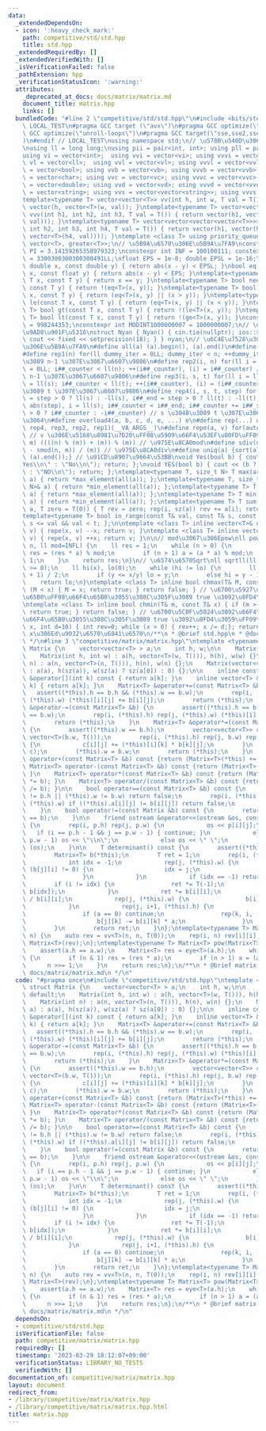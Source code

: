 ```yaml
---
data:
  _extendedDependsOn:
  - icon: ':heavy_check_mark:'
    path: competitive/std/std.hpp
    title: std.hpp
  _extendedRequiredBy: []
  _extendedVerifiedWith: []
  _isVerificationFailed: false
  _pathExtension: hpp
  _verificationStatusIcon: ':warning:'
  attributes:
    _deprecated_at_docs: docs/matrix/matrix.md
    document_title: matrix.hpp
    links: []
  bundledCode: "#line 2 \"competitive/std/std.hpp\"\n#include <bits/stdc++.h>\n#ifndef\
    \ LOCAL_TEST\n#pragma GCC target (\"avx\")\n#pragma GCC optimize(\"O3\")\n#pragma\
    \ GCC optimize(\"unroll-loops\")\n#pragma GCC target(\"sse,sse2,sse3,ssse3,sse4,popcnt,abm,mmx,avx,tune=native\"\
    )\n#endif // LOCAL_TEST\nusing namespace std;\n// \u578B\u540D\u306E\u77ED\u7E2E\
    \nusing ll = long long;\nusing pii = pair<int, int>; using pll = pair<ll, ll>;\n\
    using vi = vector<int>;  using vvi = vector<vi>; using vvvi = vector<vvi>;\nusing\
    \ vl = vector<ll>;  using vvl = vector<vl>; using vvvl = vector<vvl>;\nusing vb\
    \ = vector<bool>; using vvb = vector<vb>; using vvvb = vector<vvb>;\nusing vc\
    \ = vector<char>; using vvc = vector<vc>; using vvvc = vector<vvc>;\nusing vd\
    \ = vector<double>; using vvd = vector<vd>; using vvvd = vector<vvd>;\nusing vs\
    \ = vector<string>; using vvs = vector<vector<string>>; using vvvs = vector<vector<vector<string>>>;\n\
    template<typename T> vector<vector<T>> vv(int h, int w, T val = T()) { return\
    \ vector(h, vector<T>(w, val)); }\ntemplate<typename T> vector<vector<vector<T>>>\
    \ vvv(int h1, int h2, int h3, T val = T()) { return vector(h1, vector(h2, vector<T>(h3,\
    \ val))); }\ntemplate<typename T> vector<vector<vector<vector<T>>>> vvvv(int h1,\
    \ int h2, int h3, int h4, T val = T()) { return vector(h1, vector(h2, vector(h3,\
    \ vector<T>(h4, val)))); }\ntemplate <class T> using priority_queue_min = priority_queue<T,\
    \ vector<T>, greater<T>>;\n// \u5B9A\u6570\u306E\u5B9A\u7FA9\nconstexpr double\
    \ PI = 3.14159265358979323;\nconstexpr int INF = 100100111; constexpr ll INFL\
    \ = 3300300300300300491LL;\nfloat EPS = 1e-8; double EPSL = 1e-16;\nbool eq(const\
    \ double x, const double y) { return abs(x - y) < EPSL; }\nbool eq(const float\
    \ x, const float y) { return abs(x - y) < EPS; }\ntemplate<typename T> bool eq(const\
    \ T x, const T y) { return x == y; }\ntemplate<typename T> bool neq(const T x,\
    \ const T y) { return !(eq<T>(x, y)); }\ntemplate<typename T> bool ge(const T\
    \ x, const T y) { return (eq<T>(x, y) || (x > y)); }\ntemplate<typename T> bool\
    \ le(const T x, const T y) { return (eq<T>(x, y) || (x < y)); }\ntemplate<typename\
    \ T> bool gt(const T x, const T y) { return !(le<T>(x, y)); }\ntemplate<typename\
    \ T> bool lt(const T x, const T y) { return !(ge<T>(x, y)); }\nconstexpr int MODINT998244353\
    \ = 998244353;\nconstexpr int MODINT1000000007 = 1000000007;\n// \u5165\u51FA\u529B\
    \u9AD8\u901F\u5316\nstruct Nyan { Nyan() { cin.tie(nullptr); ios::sync_with_stdio(false);\
    \ cout << fixed << setprecision(18); } } nyan;\n// \u6C4E\u7528\u30DE\u30AF\u30ED\
    \u306E\u5B9A\u7FA9\n#define all(a) (a).begin(), (a).end()\n#define sz(x) ((int)(x).size())\n\
    #define rep1(n) for(ll dummy_iter = 0LL; dummy_iter < n; ++dummy_iter) // 0 \u304B\
    \u3089 n-1 \u307E\u3067\u6607\u9806\n#define rep2(i, n) for(ll i = 0LL, i##_counter\
    \ = 0LL; i##_counter < ll(n); ++(i##_counter), (i) = i##_counter) // 0 \u304B\u3089\
    \ n-1 \u307E\u3067\u6607\u9806\n#define rep3(i, s, t) for(ll i = ll(s), i##_counter\
    \ = ll(s); i##_counter < ll(t); ++(i##_counter), (i) = (i##_counter)) // s \u304B\
    \u3089 t \u307E\u3067\u6607\u9806\n#define rep4(i, s, t, step) for(ll i##_counter\
    \ = step > 0 ? ll(s) : -ll(s), i##_end = step > 0 ? ll(t) : -ll(t), i##_step =\
    \ abs(step), i = ll(s); i##_counter < i##_end; i##_counter += i##_step, i = step\
    \ > 0 ? i##_counter : -i##_counter) // s \u304B\u3089 t \u307E\u3067 step\u305A\
    \u3064\n#define overload4(a, b, c, d, e, ...) e\n#define rep(...) overload4(__VA_ARGS__,\
    \ rep4, rep3, rep2, rep1)(__VA_ARGS__)\n#define repe(a, v) for(auto& a : (v))\
    \ // v \u306E\u5168\u8981\u7D20\uFF08\u5909\u66F4\u53EF\u80FD\uFF09\n#define smod(n,\
    \ m) ((((n) % (m)) + (m)) % (m)) // \u975E\u8CA0mod\n#define sdiv(n, m) (((n)\
    \ - smod(n, m)) / (m)) // \u975E\u8CA0div\n#define uniq(a) {sort(all(a)); (a).erase(unique(all(a)),\
    \ (a).end());} // \u91CD\u8907\u9664\u53BB\nvoid Yes(bool b) { cout << (b ? \"\
    Yes\\n\" : \"No\\n\"); return; };\nvoid YES(bool b) { cout << (b ? \"YES\\n\"\
    \ : \"NO\\n\"); return; };\ntemplate<typename T, size_t N> T max(array<T, N>&\
    \ a) { return *max_element(all(a)); };\ntemplate<typename T, size_t N> T min(array<T,\
    \ N>& a) { return *min_element(all(a)); };\ntemplate<typename T> T max(vector<T>&\
    \ a) { return *max_element(all(a)); };\ntemplate<typename T> T min(vector<T>&\
    \ a) { return *min_element(all(a)); };\ntemplate<typename T> T sum(vector<T>&\
    \ a, T zero = T(0)) { T rev = zero; rep(i, sz(a)) rev += a[i]; return rev; };\n\
    template<typename T> bool in_range(const T& val, const T& s, const T& t) { return\
    \ s <= val && val < t; };\n\ntemplate <class T> inline vector<T>& operator--(vector<T>&\
    \ v) { repe(x, v) --x; return v; }\ntemplate <class T> inline vector<T>& operator++(vector<T>&\
    \ v) { repe(x, v) ++x; return v; }\n\n// mod\u3067\u306Epow\nll powm(ll a, ll\
    \ n, ll mod=INFL) {\n    ll res = 1;\n    while (n > 0) {\n        if (n & 1)\
    \ res = (res * a) % mod;\n        if (n > 1) a = (a * a) % mod;\n        n >>=\
    \ 1;\n    }\n    return res;\n}\n// \u6574\u6570Sqrt\nll sqrtll(ll x) {\n    assert(x\
    \ >= 0);\n    ll hi(x), lo(0);\n    while (hi != lo) {\n        ll y = (hi + lo\
    \ + 1) / 2;\n        if (y <= x/y) lo = y;\n        else hi = y - 1;\n    }\n\
    \    return lo;\n}\ntemplate <class T> inline bool chmax(T& M, const T& x) { if\
    \ (M < x) { M = x; return true; } return false; } // \u6700\u5927\u5024\u3092\u66F4\
    \u65B0\uFF08\u66F4\u65B0\u3055\u308C\u305F\u3089 true \u3092\u8FD4\u3059\uFF09\
    \ntemplate <class T> inline bool chmin(T& m, const T& x) { if (m > x) { m = x;\
    \ return true; } return false; } // \u6700\u5C0F\u5024\u3092\u66F4\u65B0\uFF08\
    \u66F4\u65B0\u3055\u308C\u305F\u3089 true \u3092\u8FD4\u3059\uFF09\nint digit(ll\
    \ x, int d=10) { int rev=0; while (x > 0) { rev++; x /= d;}; return rev; } //\
    \ x\u306Ed\u9032\u6570\u6841\u6570\n/**\n * @brief std.hpp\n * @docs docs/std/std.md\n\
    \ */\n#line 3 \"competitive/matrix/matrix.hpp\"\ntemplate <typename T> struct\
    \ Matrix {\n    vector<vector<T> > a;\n    int h, w;\n\n    Matrix() = default;\n\
    \    Matrix(int h, int w) : a(h, vector<T>(w, T())), h(h), w(w) {}\n    Matrix(int\
    \ n) : a(n, vector<T>(n, T())), h(n), w(n) {};\n    Matrix(vector<vector<T>> a)\
    \ : a(a), h(sz(a)), w(sz(a) ? sz(a[0]) : 0) {};\n\n    inline const vector<T>\
    \ &operator[](int k) const { return a[k]; }\n    inline vector<T> &operator[](int\
    \ k) { return a[k]; }\n    Matrix<T> &operator+=(const Matrix<T> &b) {\n     \
    \   assert((*this).h == b.h && (*this).w == b.w);\n        rep(i, (*this).h) rep(j,\
    \ (*this).w) (*this)[i][j] += b[i][j];\n        return (*this);\n    }\n    Matrix<T>\
    \ &operator-=(const Matrix<T> &b) {\n        assert((*this).h == b.h && (*this).w\
    \ == b.w);\n        rep(i, (*this).h) rep(j, (*this).w) (*this)[i][j] -= b[i][j];\n\
    \        return (*this);\n    }\n    Matrix<T> &operator*=(const Matrix<T> &b)\
    \ {\n        assert((*this).w == b.h);\n        vector<vector<T>> c((*this).h,\
    \ vector<T>(b.w, T()));\n        rep(i, (*this).h) rep(j, b.w) rep(k, (*this).w)\
    \ {\n            c[i][j] += (*this)[i][k] * b[k][j];\n        }\n        swap((*this).a,\
    \ c);\n        (*this).w = b.w;\n        return (*this);\n    }\n    Matrix<T>\
    \ operator+(const Matrix<T> &b) const {return (Matrix<T>(*this) += b); }\n   \
    \ Matrix<T> operator-(const Matrix<T> &b) const {return (Matrix<T>(*this) -= b);\
    \ }\n    Matrix<T> operator*(const Matrix<T> &b) const {return (Matrix<T>(*this)\
    \ *= b); }\n    Matrix<T> operator/(const Matrix<T> &b) const {return (Matrix<T>(*this)\
    \ /= b); }\n\n    bool operator==(const Matrix<T> &b) const {\n        if ((*this).h\
    \ != b.h || (*this).w != b.w) return false;\n        rep(i, (*this).h) rep(j,\
    \ (*this).w) if ((*this).a[i][j] != b[i][j]) return false;\n        return true;\n\
    \    }\n    bool operator!=(const Matrix &b) const {\n        return !((*this)\
    \ == b);\n    }\n\n    friend ostream &operator<<(ostream &os, const Matrix &p)\
    \ {\n        rep(i, p.h) rep(j, p.w) {\n            os << p[i][j];\n         \
    \   if (i == p.h - 1 && j == p.w - 1) { continue; }\n            else if (j ==\
    \ p.w - 1) os << \"\\n\";\n            else os << \" \";\n        }\n        return\
    \ (os);\n    }\n\n    T determinant() const {\n        assert((*this).h == (*this).w);\n\
    \        Matrix<T> b(*this);\n        T ret = 1;\n        rep(i, (*this).h) {\n\
    \            int idx = -1;\n            rep(j, (*this).w) {\n                if\
    \ (b[j][i] != 0) {\n                    idx = j;\n                    break;\n\
    \                }\n            }\n            if (idx == -1) return 0;\n    \
    \        if (i != idx) {\n                ret *= T(-1);\n                swap(b[i],\
    \ b[idx]);\n            }\n            ret *= b[i][i];\n            T inv = T(1)\
    \ / b[i][i];\n            rep(j, (*this).w) {\n                b[i][j] *= inv;\n\
    \            }\n            rep(j, i+1, (*this).h) {\n                T a = b[j][i];\n\
    \                if (a == 0) continue;\n                rep(k, i, (*this).w) {\n\
    \                    b[j][k] -= b[i][k] * a;\n                }\n            }\n\
    \        }\n        return ret;\n    }\n};\ntemplate<typename T> Matrix<T> eye(int\
    \ n) {\n    auto rev = vv<T>(n, n, T(0));\n    rep(i, n) rev[i][i] = 1;\n    return\
    \ Matrix<T>(rev);\n};\ntemplate<typename T> Matrix<T> pow(Matrix<T> a, ll n) {\n\
    \    assert(a.h == a.w);\n    Matrix<T> res = eye<T>(a.h);\n    while (n > 0)\
    \ {\n        if (n & 1) res = (res * a);\n        if (n > 1) a = (a * a);\n  \
    \      n >>= 1;\n    }\n    return res;\n};\n/**\n * @brief matrix.hpp\n * @docs\
    \ docs/matrix/matrix.md\n */\n"
  code: "#pragma once\n#include \"competitive/std/std.hpp\"\ntemplate <typename T>\
    \ struct Matrix {\n    vector<vector<T> > a;\n    int h, w;\n\n    Matrix() =\
    \ default;\n    Matrix(int h, int w) : a(h, vector<T>(w, T())), h(h), w(w) {}\n\
    \    Matrix(int n) : a(n, vector<T>(n, T())), h(n), w(n) {};\n    Matrix(vector<vector<T>>\
    \ a) : a(a), h(sz(a)), w(sz(a) ? sz(a[0]) : 0) {};\n\n    inline const vector<T>\
    \ &operator[](int k) const { return a[k]; }\n    inline vector<T> &operator[](int\
    \ k) { return a[k]; }\n    Matrix<T> &operator+=(const Matrix<T> &b) {\n     \
    \   assert((*this).h == b.h && (*this).w == b.w);\n        rep(i, (*this).h) rep(j,\
    \ (*this).w) (*this)[i][j] += b[i][j];\n        return (*this);\n    }\n    Matrix<T>\
    \ &operator-=(const Matrix<T> &b) {\n        assert((*this).h == b.h && (*this).w\
    \ == b.w);\n        rep(i, (*this).h) rep(j, (*this).w) (*this)[i][j] -= b[i][j];\n\
    \        return (*this);\n    }\n    Matrix<T> &operator*=(const Matrix<T> &b)\
    \ {\n        assert((*this).w == b.h);\n        vector<vector<T>> c((*this).h,\
    \ vector<T>(b.w, T()));\n        rep(i, (*this).h) rep(j, b.w) rep(k, (*this).w)\
    \ {\n            c[i][j] += (*this)[i][k] * b[k][j];\n        }\n        swap((*this).a,\
    \ c);\n        (*this).w = b.w;\n        return (*this);\n    }\n    Matrix<T>\
    \ operator+(const Matrix<T> &b) const {return (Matrix<T>(*this) += b); }\n   \
    \ Matrix<T> operator-(const Matrix<T> &b) const {return (Matrix<T>(*this) -= b);\
    \ }\n    Matrix<T> operator*(const Matrix<T> &b) const {return (Matrix<T>(*this)\
    \ *= b); }\n    Matrix<T> operator/(const Matrix<T> &b) const {return (Matrix<T>(*this)\
    \ /= b); }\n\n    bool operator==(const Matrix<T> &b) const {\n        if ((*this).h\
    \ != b.h || (*this).w != b.w) return false;\n        rep(i, (*this).h) rep(j,\
    \ (*this).w) if ((*this).a[i][j] != b[i][j]) return false;\n        return true;\n\
    \    }\n    bool operator!=(const Matrix &b) const {\n        return !((*this)\
    \ == b);\n    }\n\n    friend ostream &operator<<(ostream &os, const Matrix &p)\
    \ {\n        rep(i, p.h) rep(j, p.w) {\n            os << p[i][j];\n         \
    \   if (i == p.h - 1 && j == p.w - 1) { continue; }\n            else if (j ==\
    \ p.w - 1) os << \"\\n\";\n            else os << \" \";\n        }\n        return\
    \ (os);\n    }\n\n    T determinant() const {\n        assert((*this).h == (*this).w);\n\
    \        Matrix<T> b(*this);\n        T ret = 1;\n        rep(i, (*this).h) {\n\
    \            int idx = -1;\n            rep(j, (*this).w) {\n                if\
    \ (b[j][i] != 0) {\n                    idx = j;\n                    break;\n\
    \                }\n            }\n            if (idx == -1) return 0;\n    \
    \        if (i != idx) {\n                ret *= T(-1);\n                swap(b[i],\
    \ b[idx]);\n            }\n            ret *= b[i][i];\n            T inv = T(1)\
    \ / b[i][i];\n            rep(j, (*this).w) {\n                b[i][j] *= inv;\n\
    \            }\n            rep(j, i+1, (*this).h) {\n                T a = b[j][i];\n\
    \                if (a == 0) continue;\n                rep(k, i, (*this).w) {\n\
    \                    b[j][k] -= b[i][k] * a;\n                }\n            }\n\
    \        }\n        return ret;\n    }\n};\ntemplate<typename T> Matrix<T> eye(int\
    \ n) {\n    auto rev = vv<T>(n, n, T(0));\n    rep(i, n) rev[i][i] = 1;\n    return\
    \ Matrix<T>(rev);\n};\ntemplate<typename T> Matrix<T> pow(Matrix<T> a, ll n) {\n\
    \    assert(a.h == a.w);\n    Matrix<T> res = eye<T>(a.h);\n    while (n > 0)\
    \ {\n        if (n & 1) res = (res * a);\n        if (n > 1) a = (a * a);\n  \
    \      n >>= 1;\n    }\n    return res;\n};\n/**\n * @brief matrix.hpp\n * @docs\
    \ docs/matrix/matrix.md\n */\n"
  dependsOn:
  - competitive/std/std.hpp
  isVerificationFile: false
  path: competitive/matrix/matrix.hpp
  requiredBy: []
  timestamp: '2023-03-29 18:12:07+09:00'
  verificationStatus: LIBRARY_NO_TESTS
  verifiedWith: []
documentation_of: competitive/matrix/matrix.hpp
layout: document
redirect_from:
- /library/competitive/matrix/matrix.hpp
- /library/competitive/matrix/matrix.hpp.html
title: matrix.hpp
---
```

